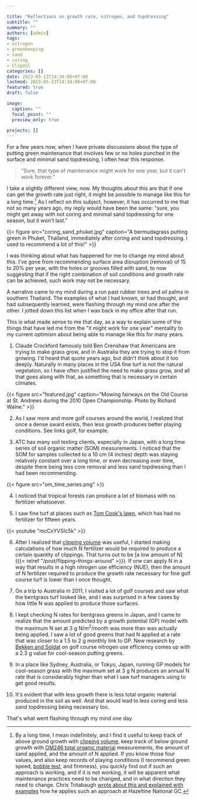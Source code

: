 ```yaml
---

title: "Reflections on growth rate, nitrogen, and topdressing"
subtitle: ""
summary: ""
authors: [admin]
tags: 
- nitrogen
- greenkeeping
- sand
- coring
- ClipVol
categories: []
date: 2023-05-13T14:34:08+07:00
lastmod: 2023-05-13T14:34:08+07:00
featured: true
draft: false

image:
  caption: ""
  focal_point: ""
  preview_only: true

projects: []
---
```


For a few years now, when I have private discussions about the type of putting green maintenance that involves few or no holes punched in the surface and minimal sand topdressing, I often hear this response.

> "Sure, that type of maintenance might work for one year, but it can't work forever."

I take a slightly different view, now. My thoughts about this are that if one can get the growth rate just right, it might be possible to manage like this for a long time.[^1] As I reflect on this subject, however, it has occurred to me that not so many years ago, my reply would have been the same: "sure, you might get away with not coring and minimal sand topdressing for one season, but it won't last."

[^1]: By a long time, I mean indefinitely, and I find it useful to keep track of above ground growth with [clipping volume](https://www.asianturfgrass.com/project/clipvol/), keep track of below ground growth with [OM246 total organic material](https://www.asianturfgrass.com/project/om246/) measurements, the amount of sand applied, and the amount of N applied. If you know those four values, and also keep records of playing conditions (I recommend green speed, [bobble test](https://www.asianturfgrass.com/tag/bobble-test/), and firmness), you quickly find out if such an approach is working, and if it is not working, it will be apparent what maintenance practices need to be changed, and in what direction they need to change. Chris Tritabaugh [wrote about this and explained with examples](https://open.substack.com/pub/ctunderscoreturf/p/what-we-do-bc430f38b469?r=dakt8&utm_campaign=post&utm_medium=web) how he applies such an approach at Hazeltine National GC.

{{< figure src="coring_sand_phuket.jpg" caption="A bermudagrass putting green in Phuket, Thailand, immediately after coring and sand topdressing. I used to recommend a lot of this!" >}}

I was thinking about what has happened for me to change my mind about this. I've gone from recommending surface area disruption (removal) of 15 to 20% per year, with the holes or grooves filled with sand, to now suggesting that if the right combination of soil conditions and growth rate can be achieved, such work may not be necessary.

A narrative came to my mind during a run past rubber trees and oil palms in southern Thailand. The examples of what I had known, or had thought, and had subsequently learned, were flashing through my mind one after the other. I jotted down this list when I was back in my office after that run.

This is what made sense to me that day, as a way to explain some of the things that have led me from the "it might work for one year" mentality to my current optimism about being able to manage like this for many years.

1. Claude Crockford famously told Ben Crenshaw that Americans are trying to make grass grow, and in Australia they are trying to stop it from growing. I'd heard that quote years ago, but didn't think about it too deeply. Naturally in many places in the USA fine turf is not the natural vegetation, so I have often justified the need to make grass grow, and all that goes along with that, as something that is necessary in certain climates.

{{< figure src="featured.jpg" caption="Mowing fairways on the Old Course at St. Andrews during the 2010 Open Championship. Photo by Richard Walne." >}}

2. As I saw more and more golf courses around the world, I realized that once a dense sward exists, then less growth produces better playing conditions. See links golf, for example.

3. ATC has many soil testing clients, especially in Japan, with a long time series of soil organic matter (SOM) measurements. I noticed that the SOM for samples collected to a 10 cm (4 inches) depth was staying relatively constant over a long time, or even decreasing over time, despite there being less core removal and less sand topdressing than I had been recommending.

{{< figure src="om_time_series.png" >}}

4. I noticed that tropical forests can produce a lot of biomass with no fertilizer whatsoever.

5. I saw fine turf at places such as [Tom Cook's lawn](https://youtu.be/mcCxYVSIc5k), which has had no fertilizer for fifteen years.

{{< youtube "mcCxYVSIc5k" >}}
<br>

6. After I realized that [clipping volume](https://www.asianturfgrass.com/project/clipvol/) was useful, I started making calculations of how much N fertilizer would be required to produce a certain quantity of clippings. That turns out to be [a low amount of N]({{< relref "/post/flipping-things-around" >}}). If one can apply N in a way that results in a high nitrogen use efficiency (NUE), then the amount of N fertilizer required to produce the growth rate necessary for fine golf course turf is lower than I once thought.

7. On a trip to Australia in 2011, I visited a lot of golf courses and saw what the bentgrass turf looked like, and I was surprised in a few cases by how little N was applied to produce those surfaces.

8. I kept checking N rates for bentgrass greens in Japan, and I came to realize that the amount predicted by a growth potential (GP) model with the maximum N set at 3 g N/m<sup>2</sup>/month was more than was actually being applied. I saw a lot of good greens that had N applied at a rate that was closer to a 1.5 to 2 g monthly link to GP. New research by [Bekken and Soldat](https://doi.org/10.1002/glr2.12024) on golf course nitrogen use efficiency comes up with a 2.3 g value for cool-season putting greens.

9. In a place like Sydney, Australia, or Tokyo, Japan, running GP models for cool-season grass with the maximum set at 3 g N produces an annual N rate that is considerably higher than what I saw turf managers using to get good results.

10. It's evident that with less growth there is less total organic material produced in the soil as well. And that would lead to less coring and less sand topdressing being necessary too.

That's what went flashing through my mind one day.


